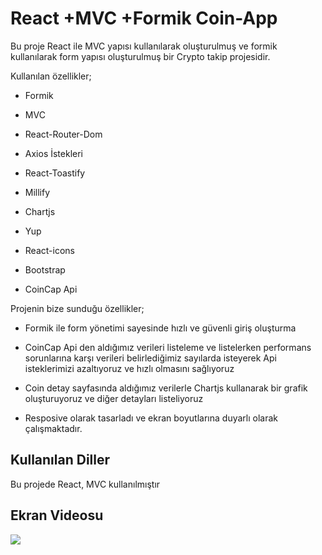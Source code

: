 <h1>React +MVC +Formik Coin-App</h1>

Bu proje React ile MVC yapısı kullanılarak oluşturulmuş ve formik kullanılarak form yapısı oluşturulmuş bir Crypto takip projesidir.

Kullanılan özellikler;

- Formik

- MVC

- React-Router-Dom

- Axios İstekleri

- React-Toastify

- Millify

- Chartjs

- Yup

- React-icons

- Bootstrap

- CoinCap Api

Projenin bize sunduğu özellikler;

- Formik ile form yönetimi sayesinde hızlı ve güvenli giriş oluşturma

- CoinCap Api den aldığımız verileri listeleme ve listelerken performans sorunlarına karşı verileri belirlediğimiz sayılarda isteyerek Api isteklerimizi azaltıyoruz ve hızlı olmasını sağlıyoruz

- Coin detay sayfasında aldığımız verilerle Chartjs kullanarak bir grafik oluşturuyoruz ve diğer detayları listeliyoruz

- Resposive olarak tasarladı ve ekran boyutlarına duyarlı olarak çalışmaktadır.

<h2>Kullanılan Diller</h2>

Bu projede React, MVC kullanılmıştır

<h2>Ekran Videosu</h2>

![](coin.gif)

